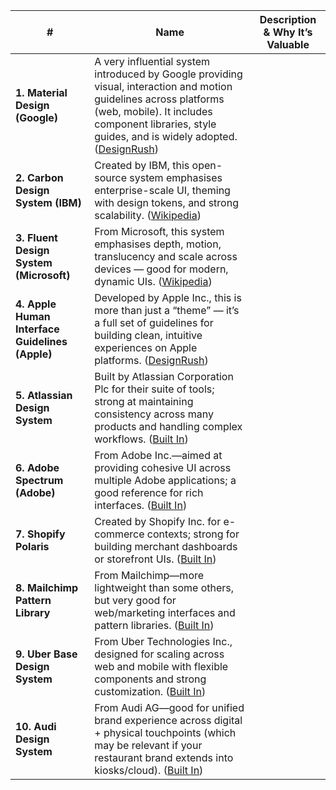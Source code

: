 | #                                               | Name                                                                                                                                                                                                                       | Description & Why It’s Valuable |
| ----------------------------------------------- | -------------------------------------------------------------------------------------------------------------------------------------------------------------------------------------------------------------------------- | ------------------------------- |
| **1. Material Design (Google)**                 | A very influential system introduced by Google providing visual, interaction and motion guidelines across platforms (web, mobile). It includes component libraries, style guides, and is widely adopted. ([DesignRush][1]) |                                 |
| **2. Carbon Design System (IBM)**               | Created by IBM, this open-source system emphasises enterprise-scale UI, theming with design tokens, and strong scalability. ([Wikipedia][2])                                                                               |                                 |
| **3. Fluent Design System (Microsoft)**         | From Microsoft, this system emphasises depth, motion, translucency and scale across devices — good for modern, dynamic UIs. ([Wikipedia][3])                                                                               |                                 |
| **4. Apple Human Interface Guidelines (Apple)** | Developed by Apple Inc., this is more than just a “theme” — it’s a full set of guidelines for building clean, intuitive experiences on Apple platforms. ([DesignRush][1])                                                  |                                 |
| **5. Atlassian Design System**                  | Built by Atlassian Corporation Plc for their suite of tools; strong at maintaining consistency across many products and handling complex workflows. ([Built In][4])                                                        |                                 |
| **6. Adobe Spectrum (Adobe)**                   | From Adobe Inc.—aimed at providing cohesive UI across multiple Adobe applications; a good reference for rich interfaces. ([Built In][4])                                                                                   |                                 |
| **7. Shopify Polaris**                          | Created by Shopify Inc. for e-commerce contexts; strong for building merchant dashboards or storefront UIs. ([Built In][4])                                                                                                |                                 |
| **8. Mailchimp Pattern Library**                | From Mailchimp—more lightweight than some others, but very good for web/marketing interfaces and pattern libraries. ([Built In][4])                                                                                        |                                 |
| **9. Uber Base Design System**                  | From Uber Technologies Inc., designed for scaling across web and mobile with flexible components and strong customization. ([Built In][4])                                                                                 |                                 |
| **10. Audi Design System**                      | From Audi AG—good for unified brand experience across digital + physical touchpoints (which may be relevant if your restaurant brand extends into kiosks/cloud). ([Built In][4])                                           |                                 |

[1]: https://www.designrush.com/best-designs/websites/trends/design-system-examples?utm_source=chatgpt.com "10 Best Design System Examples for 2025 | DesignRush"
[2]: https://en.wikipedia.org/wiki/Carbon_Design_System?utm_source=chatgpt.com "Carbon Design System"
[3]: https://en.wikipedia.org/wiki/Fluent_Design_System?utm_source=chatgpt.com "Fluent Design System"
[4]: https://builtin.com/articles/design-system?utm_source=chatgpt.com "18 Best Design System Examples - Built In"
